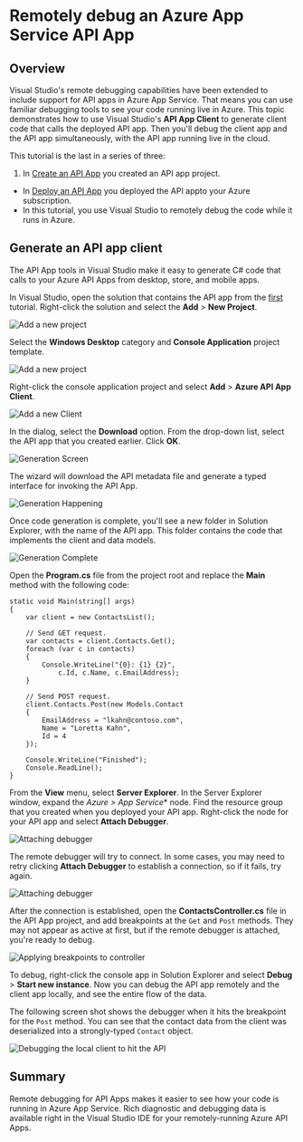 <properties 
	pageTitle="Remotely debug an Azure App Service API App" 
	description="Using Visual Studio to remotely debug an Azure App Service API App." 
	services="app-service\api" 
	documentationCenter=".net" 
	authors="bradygaster" 
	manager="wpickett" 
	editor="jimbe"/>

<tags 
	ms.service="app-service-api" 
	ms.workload="web" 
	ms.tgt_pltfrm="dotnet" 
	ms.devlang="na" 
	ms.topic="article" 
	ms.date="02/19/2015" 
	ms.author="bradyg;tarcher"/>

# Remotely debug an Azure App Service API App 

## Overview

Visual Studio's remote debugging capabilities have been extended to include support for API apps in Azure App Service. That means you can use familiar debugging tools to see your code running live in Azure. This topic demonstrates how to use Visual Studio's **API App Client** to generate client code that calls the deployed API app. Then you'll debug the client app and the API app simultaneously, with the API app running live in the cloud.

This tutorial is the last in a series of three:

1. In [Create an API App](../app-service-dotnet-create-api-app/) you created an API app project. 
* In [Deploy an API App](../app-service-dotnet-deploy-api-app/) you deployed the API appto your Azure subscription.
* In this tutorial, you use Visual Studio to remotely debug the code while it runs in Azure.

## Generate an API app client 

The API App tools in Visual Studio make it easy to generate C# code that calls to your Azure API Apps from desktop, store, and mobile apps. 

In Visual Studio, open the solution that contains the API app from the [first](../app-service-dotnet-create-api-app/) tutorial. Right-click the solution and select the **Add** > **New Project**.

![Add a new project](./media/app-service-dotnet-remotely-debug-api-app/01-add-new-project-v3.png)

Select the **Windows Desktop** category and **Console Application** project template.

![Add a new project](./media/app-service-dotnet-remotely-debug-api-app/02-contact-list-console-project-v3.png)

Right-click the console application project and select **Add** > **Azure API App Client**. 

![Add a new Client](./media/app-service-dotnet-remotely-debug-api-app/03-add-azure-api-client-v3.png)
	
In the dialog, select the **Download** option. From the drop-down list, select the API app that you created earlier. Click **OK**. 

![Generation Screen](./media/app-service-dotnet-remotely-debug-api-app/04-select-the-api-v3.png)

The wizard will download the API metadata file and generate a typed interface for invoking the API App.

![Generation Happening](./media/app-service-dotnet-remotely-debug-api-app/05-metadata-downloading-v3.png)

Once code generation is complete, you'll see a new folder in Solution Explorer, with the name of the API app. This folder contains the code that implements the client and data models. 

![Generation Complete](./media/app-service-dotnet-remotely-debug-api-app/06-code-gen-output-v3.png)

Open the **Program.cs** file from the project root and replace the **Main** method with the following code: 

	static void Main(string[] args)
    {
        var client = new ContactsList();

        // Send GET request.
        var contacts = client.Contacts.Get();
        foreach (var c in contacts)
        {
            Console.WriteLine("{0}: {1} {2}",
                c.Id, c.Name, c.EmailAddress);
        }

        // Send POST request.
		client.Contacts.Post(new Models.Contact
	    {
	        EmailAddress = "lkahn@contoso.com",
	        Name = "Loretta Kahn",
	        Id = 4
	    });

        Console.WriteLine("Finished");
        Console.ReadLine();
    }

From the **View** menu, select **Server Explorer**. In the Server Explorer window, expand the *Azure > App Service** node. Find the resource group that you created when you deployed your API app. Right-click the node for your API app and select **Attach Debugger**. 

![Attaching debugger](./media/app-service-dotnet-remotely-debug-api-app/08-attach-debugger-v3.png)

The remote debugger will try to connect. In some cases, you may need to retry clicking **Attach Debugger** to establish a connection, so if it fails, try again.

![Attaching debugger](./media/app-service-dotnet-remotely-debug-api-app/09-attaching-v3.png)

After the connection is established, open the **ContactsController.cs** file in the API App project, and add breakpoints at the `Get` and `Post` methods. They may not appear as active at first, but if the remote debugger is attached, you're ready to debug. 

![Applying breakpoints to controller](./media/app-service-dotnet-remotely-debug-api-app/10-breakpoints-v3.png)

To debug, right-click the console app in Solution Explorer and select **Debug** > **Start new instance**. Now you can debug the API app remotely and the client app locally, and see the entire flow of the data. 

The following screen shot shows the debugger when it hits the breakpoint for the `Post` method. You can see that the contact data from the client was deserialized into a strongly-typed `Contact` object. 

![Debugging the local client to hit the API](./media/app-service-dotnet-remotely-debug-api-app/12-debugging-live-v3.png)

## Summary

Remote debugging for API Apps makes it easier to see how your code is running in Azure App Service. Rich diagnostic and debugging data is available right in the Visual Studio IDE for your remotely-running Azure API Apps.

